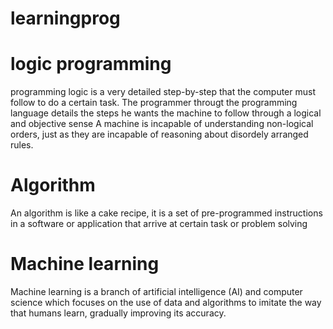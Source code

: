 # learningprog

# logic programming 
programming logic is a very detailed step-by-step that the computer must follow to do a certain task. The programmer througt the programming language details the steps he wants the machine to follow through a logical and objective sense
A machine is incapable of understanding non-logical orders, just as they are incapable of reasoning about disordely arranged rules.

# Algorithm
An algorithm is like a cake recipe, it is a set of pre-programmed instructions in a software or application that arrive at certain task or problem solving 

# Machine learning 
Machine learning is a branch of artificial intelligence (AI) and computer science which focuses on the use of data and algorithms to imitate the way that humans learn, gradually improving its accuracy.
